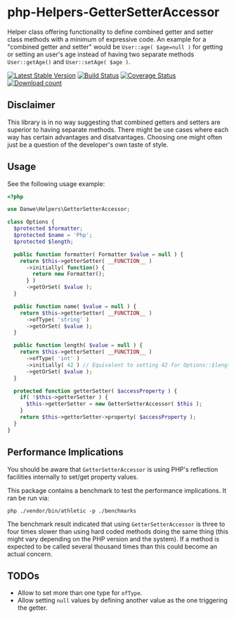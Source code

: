 # php-Helpers-GetterSetterAccessor
Helper class offering functionality to define combined getter and setter class methods with a minimum of expressive code. An example for a "combined getter and setter" would be `User::age( $age=null )` for getting or setting an user's age instead of having two separate methods `User::getAge()` and `User::setAge( $age )`.

[![Latest Stable Version](https://poser.pugx.org/danwe/helpers-gettersetteraccessor/version.png)](https://packagist.org/packages/danwe/helpers-gettersetteraccessor)
[![Build Status](https://travis-ci.org/DanweDE/php-Helpers-SetterGetterAccessor.svg)](https://travis-ci.org/DanweDE/php-Helpers-SetterGetterAccessor)
[![Coverage Status](https://coveralls.io/repos/DanweDE/php-Helpers-SetterGetterAccessor/badge.svg)](https://coveralls.io/r/DanweDE/php-Helpers-SetterGetterAccessor)
[![Download count](https://poser.pugx.org/danwe/helpers-gettersetteraccessor/d/total.png)](https://packagist.org/packages/danwe/helpers-gettersetteraccessor)

## Disclaimer
This library is in no way suggesting that combined getters and setters are superior to having separate methods. There might be use cases where each way has certain advantages and disatvantages. Choosing one might often just be a question of the developer's own taste of style.

## Usage
See the following usage example:

```php
<?php

use Danwe\Helpers\GetterSetterAccessor;

class Options {
  $protected $formatter;
  $protected $name = 'Php';
  $protected $length;

  public function formatter( Formatter $value = null ) {
    return $this->getterSetter( __FUNCTION__ )
      ->initially( function() {
        return new Formatter();
      } )
      ->getOrSet( $value );
  }

  public function name( $value = null ) {
    return $this->getterSetter( __FUNCTION__ )
      ->ofType( 'string' )
      ->getOrSet( $value );
  }

  public function length( $value = null ) {
    return $this->getterSetter( __FUNCTION__ )
      ->ofType( 'int' )
      ->initially( 42 ) // Equivalent to setting 42 for Options::$length above as done for "name".
      ->getOrSet( $value );
  }

  protected function getterSetter( $accessProperty ) {
    if( !$this->getterSetter ) {
      $this->getterSetter = new GetterSetterAccessor( $this );
    }
    return $this->getterSetter->property( $accessProperty );
  }
}
```

## Performance Implications
You should be aware that `GetterSetterAccessor` is using PHP's reflection facilities internally
to set/get property values.

This package contains a benchmark to test the performance implications. It ran be run via:
```
php ./vendor/bin/athletic -p ./benchmarks
```

The benchmark result indicated that using `GetterSetterAccessor` is three to four times slower than
using hard coded methods doing the same thing (this might vary depending on the PHP version and
the system). If a method is expected to be called several thousand times than this could become an
actual concern.

## TODOs
* Allow to set more than one type for `ofType`.
* Allow setting `null` values by defining another value as the one triggering the getter.
